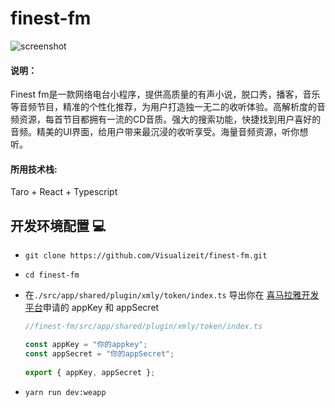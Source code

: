 # finest-fm

![screenshot](http://r.photo.store.qq.com/psc?/V51X4JtX0DLBT347VGOH0rrTRm3qtTow/45NBuzDIW489QBoVep5mcWs0YUMZaX73exuD0C.9vGROAKL39L1VlN09Ewmqq4aE7kO5m2gW3UPrVevzhyprkHGEe69Tqr47FkFhXHR07Rw!/r)



#### 说明：

Finest fm是一款网络电台小程序，提供高质量的有声小说，脱口秀，播客，音乐等音频节目，精准的个性化推荐，为用户打造独一无二的收听体验。高解析度的音频资源，每首节目都拥有一流的CD音质。强大的搜索功能，快捷找到用户喜好的音频。精美的UI界面，给用户带来最沉浸的收听享受。海量音频资源，听你想听。

#### 所用技术栈:

Taro + React + Typescript



## 开发环境配置 :computer:

- ```
  git clone https://github.com/Visualizeit/finest-fm.git
  ```
  
- ```
  cd finest-fm 
  ```
  
- 在`./src/app/shared/plugin/xmly/token/index.ts` 导出你在 [喜马拉雅开发平台](https://open.ximalaya.com/home)申请的 appKey 和 appSecret

  ```typescript
  //finest-fm/src/app/shared/plugin/xmly/token/index.ts
  
  const appKey = "你的appkey";
  const appSecret = "你的appSecret";
   
  export { appKey, appSecret };
  ```

  

- ```
  yarn run dev:weapp
  ```
